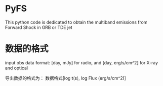 # PyFS
This python code is dedicated to obtain the multiband emissions from Forward Shock in GRB or TDE jet

# 数据的格式
input obs data format: [day, mJy] for radio, and [day, erg/s/cm^2] for X-ray and optical

导出数据的格式为：
数据格式[log t(s), log Flux (erg/s/cm^2)]
